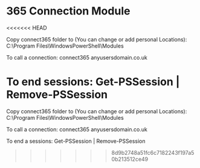 # 365 Connection Module
<<<<<<< HEAD

Copy connect365 folder to (You can change or add personal Locations): 
C:\Program Files\WindowsPowerShell\Modules

To call a connection: connect365 anyusersdomain.co.uk

To end sessions: 
Get-PSSession | Remove-PSSession
=======
Copy connect365 folder to (You can change or add personal Locations):
C:\Program Files\WindowsPowerShell\Modules

To call a connection:
connect365 anyusersdomain.co.uk

To end a sessions:
Get-PSSession | Remove-PSSession
>>>>>>> 8d9b2748a51fc6c7182243f197a50b213512ce49
